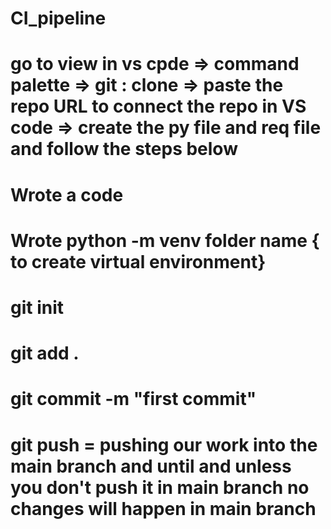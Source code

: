 # CI_pipeline
# go to view in vs cpde => command palette => git : clone => paste the repo URL  to connect the repo in VS code => create the py file and req file and follow the steps below
# Wrote a code 
# Wrote python -m venv folder name { to create virtual environment}
# git init
# git add .
# git commit -m "first commit"
# git push = pushing our work into the main branch and until and unless you don't push it in main branch no changes will happen in main branch